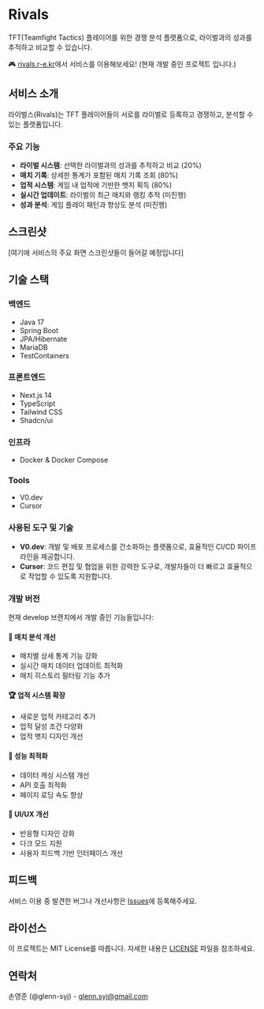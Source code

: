 # Rivals

TFT(Teamfight Tactics) 플레이어를 위한 경쟁 분석 플랫폼으로, 라이벌과의 성과를 추적하고 비교할 수 있습니다.

🎮 [rivals.r-e.kr](rivals.r-e.kr)에서 서비스를 이용해보세요! (현재 개발 중인 프로젝트 입니다.)

## 서비스 소개

라이벌스(Rivals)는 TFT 플레이어들이 서로를 라이벌로 등록하고 경쟁하고, 분석할 수 있는 플랫폼입니다.

### 주요 기능

- **라이벌 시스템**: 선택한 라이벌과의 성과를 추적하고 비교 (20%)
- **매치 기록**: 상세한 통계가 포함된 매치 기록 조회 (80%)
- **업적 시스템**: 게임 내 업적에 기반한 뱃지 획득 (80%)
- **실시간 업데이트**: 라이벌의 최근 매치와 랭킹 추적 (미진행)
- **성과 분석**: 게임 플레이 패턴과 향상도 분석 (미진행)

## 스크린샷

[여기에 서비스의 주요 화면 스크린샷들이 들어갈 예정입니다]

## 기술 스택

### 백엔드

- Java 17
- Spring Boot
- JPA/Hibernate
- MariaDB
- TestContainers

### 프론트엔드

- Next.js 14
- TypeScript
- Tailwind CSS
- Shadcn/ui

### 인프라

- Docker & Docker Compose

### Tools

- V0.dev
- Cursor

### 사용된 도구 및 기술

- **V0.dev**: 개발 및 배포 프로세스를 간소화하는 플랫폼으로, 효율적인 CI/CD 파이프라인을 제공합니다.
- **Cursor**: 코드 편집 및 협업을 위한 강력한 도구로, 개발자들이 더 빠르고 효율적으로 작업할 수 있도록 지원합니다.

### 개발 버전

현재 develop 브랜치에서 개발 중인 기능들입니다:

#### 🎯 매치 분석 개선

- 매치별 상세 통계 기능 강화
- 실시간 매치 데이터 업데이트 최적화
- 매치 히스토리 필터링 기능 추가

#### 🏆 업적 시스템 확장

- 새로운 업적 카테고리 추가
- 업적 달성 조건 다양화
- 업적 뱃지 디자인 개선

#### 🔄 성능 최적화

- 데이터 캐싱 시스템 개선
- API 호출 최적화
- 페이지 로딩 속도 향상

#### 🎨 UI/UX 개선

- 반응형 디자인 강화
- 다크 모드 지원
- 사용자 피드백 기반 인터페이스 개선

## 피드백

서비스 이용 중 발견한 버그나 개선사항은 [Issues](https://github.com/glenn-syj/rivals/issues)에 등록해주세요.

## 라이선스

이 프로젝트는 MIT License를 따릅니다.
자세한 내용은 [LICENSE](LICENSE) 파일을 참조하세요.

## 연락처

손영준 (@glenn-syj) - glenn.syj@gmail.com
